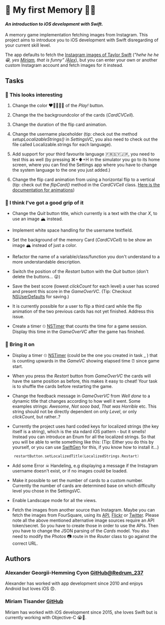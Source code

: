 # 📱 My first Memory 🤔💭
#### _An introduction to iOS development with Swift._

A memory game implementation fetching images from Instagram. This project aims to introduce you to iOS development with Swift disregarding of your current skill level.

The app defaults to fetch the [Instagram images of Taylor Swift](https://www.instagram.com/taylorswift/) (_"hehe he he _😁_, yes [Miriam](https://github.com/MiriamTisander), that is funny" /[Alex](https://github.com/sajjon)_), but you can enter your own or another custom Instagram account and fetch images for it instead.

## Tasks 

### 🐌 This looks interesting 
 
1. Change the color ❤️💛💚💙💜 of the _Play!_ button.

2. Change the the backgroundcolor of the cards (_CardCVCell_).

3. Change the duration of the flip card animation.

4. Change the username placeholder (tip: check out the method _setupLocalizableStrings()_ in _SettingsVC_, you also need to check out the file called Localizable.strings for each language).

5. Add support for your third favourite language 🇫🇷🇸🇾🇯🇵, you need to test this as well (by pressing ⌘+⬆+H in the simulator you go to its home screen, where you can find the Settings app where you have to change the system language to the one you just added.)

6. Change the flip card animation from using a horizontal flip to a vertical (tip: check out the _flipCard()_ method in the _CardCVCell_ class. [Here is the documentation for animations](https://developer.apple.com/library/ios/documentation/UIKit/Reference/UIView_Class/#//apple_ref/occ/clm/UIView/animateWithDuration:delay:options:animations:completion:))


### 🐰 I think I've got a good grip of it

* Change the _Quit_ button title, which currently is a text with the char _X_, to use an image 🏔 instead. 

* Implement white space handling for the username textfield.

* Set the background of the memory Card (_CardCVCell_) to be show an image 🏔 instead of just a color.

* Refactor the name of a variable/class/function you don't understand to a more understandable description. 

* Switch the position of the _Restart_ button with the _Quit_ button (don't delete the buttons... 😜)

* Save the best score (lowest _clickCount_ for each level) a user has scored and present this score in the _GameOverVC_. (Tip: Checkout [NSUserDefaults](https://developer.apple.com/library/mac/documentation/Cocoa/Reference/Foundation/Classes/NSUserDefaults_Class/) for saving.)

* It is currently possible for a user to flip a third card while the flip animation of the two previous cards has not yet finished. Address this issue.

* Create a timer ⏲ [NSTimer](https://developer.apple.com/library/mac/documentation/Cocoa/Reference/Foundation/Classes/NSTimer_Class/) that counts the time for a game session. Display this time in the _GameOverVC_ after the game has finished.

### 🦄 Bring it on
* Display a timer ⏲ [NSTimer](https://developer.apple.com/library/mac/documentation/Cocoa/Reference/Foundation/Classes/NSTimer_Class/) (could be the one you created in task _ ) that is counting upwards in the _GameVC_ showing elapsed time ⏰ since game start.

* When you press the _Restart_ button from _GameOverVC_ the cards will have the same position as before, this makes it easy to cheat! Your task is to shuffle the cards before restarting the game.  

* Change the feedback message in _GameOverVC_ from _Well done_ to a dynamic title that changes according to how well it went. Some examples strings: _Awesome_, _Not sooo bad_, _That was Horrible_ etc. This string should not be directly dependent on only _Level_, or only _clickCount_, but rather..?
* Currently the project uses hard coded keys for localized strings (the key itself is a string), which is the sta
ndard iOS pattern - but it smells! Instead you can introduce an Enum for all the localized strings. So that you will be able to write something like this: (Tip: Either you do this by yourself, or you can use [SwiftGen](https://github.com/AliSoftware/SwiftGen) for this, if you know how to install it...)
```swift
	restartButton.setLocalizedTitle(LocalizedStrings.Restart)
``` 

* Add some Error ☠ Handeling, e.g  displaying a message if the Instagram username doesn't exist, or if no images could be loaded.

* Make it possible to set the number of cards to a custom number. Currently the number of cards are determined base on which difficulty level you chose in the SettingsVC. 

* Enable Landscape mode for all the views.

* Fetch the images from another source than Instagram. Maybe you can fetch the images from FourSquare, using its [API](https://developer.foursquare.com/), [Flickr](https://www.flickr.com/services/api/) or [Twitter](https://dev.twitter.com/rest/public). Please note all the above mentioned alternative image sources require an API token/secret. So you have to create those in order to use the APIs. Then you have to change the JSON parsing of the _Cards_ model. You also need to modify the _Photos_ 📷 route in the _Router_ class to go against the correct URL.

## Authors 

### Alexander Georgii-Hemming Cyon [GitHub](https://github.com/sajjon)[@Redrum_237](https://twitter.com/redrum_237) 
Alexander has worked with app development since 2010 and enjoys Android but loves iOS 😍.

### Miriam Tisander [GitHub](https://github.com/MiriamTisander)
Miriam has worked with iOS development since 2015, she loves Swift but is currently working with Objective-C 😭🔫. 

